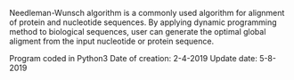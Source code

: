 Needleman-Wunsch algorithm is a commonly used algorithm for alignment of protein and nucleotide sequences. By applying 
dynamic programming method to biological sequences, user can generate the optimal global aligment from the input nucleotide or
protein sequence. 

Program coded in Python3
Date of creation: 2-4-2019
Update date: 5-8-2019

